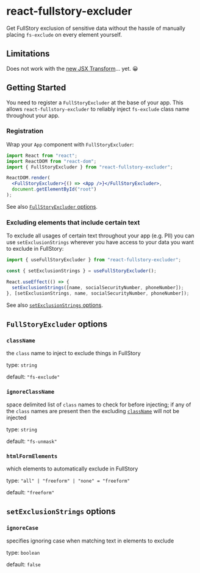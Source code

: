 # react-fullstory-excluder

Get FullStory exclusion of sensitive data without the hassle of manually placing `fs-exclude` on every element yourself.

## Limitations

Does not work with the [new JSX Transform](https://reactjs.org/blog/2020/09/22/introducing-the-new-jsx-transform.html)… yet. 😀

## Getting Started

You need to register a `FullStoryExcluder` at the base of your app. This allows `react-fullstory-excluder` to reliably inject `fs-exclude` class name throughout your app.

### Registration

Wrap your `App` component with `FullStoryExcluder`:

```jsx
import React from "react";
import ReactDOM from "react-dom";
import { FullStoryExcluder } from "react-fullstory-excluder";

ReactDOM.render(
  <FullStoryExcluder>{() => <App />}</FullStoryExcluder>,
  document.getElementById("root")
);
```

See also [`FullStoryExcluder` options](#fullstoryexcluder-options).

### Excluding elements that include certain text

To exclude all usages of certain text throughout your app (e.g. PII) you can use `setExclusionStrings` wherever you have access to your data you want to exclude in FullStory:

```jsx
import { useFullStoryExcluder } from "react-fullstory-excluder";
```

```jsx
const { setExclusionStrings } = useFullStoryExcluder();

React.useEffect(() => {
  setExclusionStrings([name, socialSecurityNumber, phoneNumber]);
}, [setExclusionStrings, name, socialSecurityNumber, phoneNumber]);
```

See also [`setExclusionStrings` options](#setexclusionstrings-options).

## `FullStoryExcluder` options

### `className`

the `class` name to inject to exclude things in FullStory

type: `string`

default: `"fs-exclude"`

### `ignoreClassName`

space delimited list of `class` names to check for before injecting; if any of the `class` names are present then the excluding [`className`](#classname) will not be injected

type: `string`

default: `"fs-unmask"`

### `htmlFormElements`

which elements to automatically exclude in FullStory

type: `"all" | "freeform" | "none" = "freeform"`

default: `"freeform"`

## `setExclusionStrings` options

### `ignoreCase`

specifies ignoring case when matching text in elements to exclude

type: `boolean`

default: `false`
